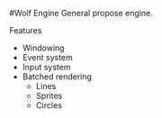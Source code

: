 #Wolf Engine
General propose engine.

Features
- Windowing
- Event system
- Input system
- Batched rendering
	- Lines
	- Sprites
	- Circles